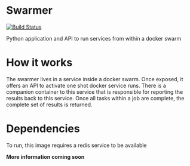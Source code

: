 # Swarmer
[![Build Status](https://travis-ci.com/stevepentland/swarmer.svg?branch=master)](https://travis-ci.com/stevepentland/swarmer)


Python application and API to run services from within a docker swarm

# How it works
The swarmer lives in a service inside a docker swarm. Once exposed, it offers an
API to activate one shot docker service runs. There is a companion container to this
service that is responsible for reporting the results back to this service. Once all
tasks within a job are complete, the complete set of results is returned.

# Dependencies
To run, this image requires a redis service to be available

**More information coming soon**

